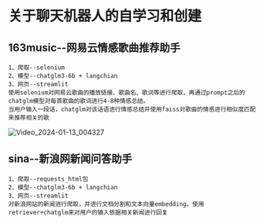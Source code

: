 # 关于聊天机器人的自学习和创建
## 163music--网易云情感歌曲推荐助手
    1、爬取--selenium
    2、模型--chatglm3-6b + langchian
    3、网页--streamlit
    使用selenium对网易云歌曲的播放链接、歌曲名、歌词等进行爬取，再通过prompt之后的chatglm模型对每首歌曲的歌词进行4-8种情感总结。
    当用户输入一段话，chatglm对该话语进行情感总结并使用faiss对歌曲的情感进行相似度匹配来推荐相关的歌       
 ![Video_2024-01-13_004327](https://github.com/Chen-Rom-Kay/chatbot/assets/48251374/8536159d-5bdf-42ee-b6e7-19270bc99060)
 ## sina--新浪网新闻问答助手
    1、爬取--requests_html包
    2、模型--chatglm3-6b + langchian
    3、网页--streamlit
    对新浪网站的新闻进行爬取，并进行文档分割和文本向量embedding。使用retriever+chatglm来对用户的输入依据相关新闻进行回复    
